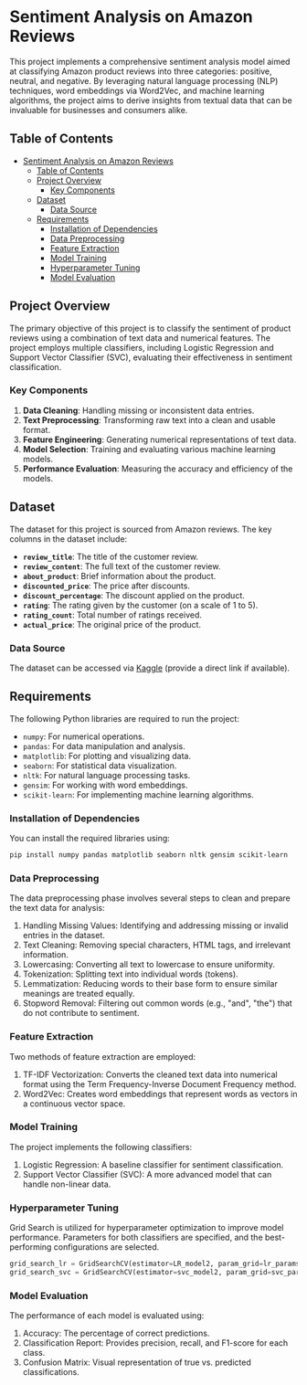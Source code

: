 # Sentiment Analysis on Amazon Reviews

This project implements a comprehensive sentiment analysis model aimed at classifying Amazon product reviews into three categories: positive, neutral, and negative. By leveraging natural language processing (NLP) techniques, word embeddings via Word2Vec, and machine learning algorithms, the project aims to derive insights from textual data that can be invaluable for businesses and consumers alike.

## Table of Contents

- [Sentiment Analysis on Amazon Reviews](#sentiment-analysis-on-amazon-reviews)
  - [Table of Contents](#table-of-contents)
  - [Project Overview](#project-overview)
    - [Key Components](#key-components)
  - [Dataset](#dataset)
    - [Data Source](#data-source)
  - [Requirements](#requirements)
    - [Installation of Dependencies](#installation-of-dependencies)
    - [Data Preprocessing](#data-preprocessing)
    - [Feature Extraction](#feature-extraction)
    - [Model Training](#model-training)
    - [Hyperparameter Tuning](#hyperparameter-tuning)
    - [Model Evaluation](#model-evaluation)

## Project Overview

The primary objective of this project is to classify the sentiment of product reviews using a combination of text data and numerical features. The project employs multiple classifiers, including Logistic Regression and Support Vector Classifier (SVC), evaluating their effectiveness in sentiment classification. 

### Key Components

1. **Data Cleaning**: Handling missing or inconsistent data entries.
2. **Text Preprocessing**: Transforming raw text into a clean and usable format.
3. **Feature Engineering**: Generating numerical representations of text data.
4. **Model Selection**: Training and evaluating various machine learning models.
5. **Performance Evaluation**: Measuring the accuracy and efficiency of the models.

## Dataset

The dataset for this project is sourced from Amazon reviews. The key columns in the dataset include:

- **`review_title`**: The title of the customer review.
- **`review_content`**: The full text of the customer review.
- **`about_product`**: Brief information about the product.
- **`discounted_price`**: The price after discounts.
- **`discount_percentage`**: The discount applied on the product.
- **`rating`**: The rating given by the customer (on a scale of 1 to 5).
- **`rating_count`**: Total number of ratings received.
- **`actual_price`**: The original price of the product.

### Data Source

The dataset can be accessed via [Kaggle](https://www.kaggle.com/) (provide a direct link if available). 

## Requirements

The following Python libraries are required to run the project:

- `numpy`: For numerical operations.
- `pandas`: For data manipulation and analysis.
- `matplotlib`: For plotting and visualizing data.
- `seaborn`: For statistical data visualization.
- `nltk`: For natural language processing tasks.
- `gensim`: For working with word embeddings.
- `scikit-learn`: For implementing machine learning algorithms.

### Installation of Dependencies

You can install the required libraries using:

```bash
pip install numpy pandas matplotlib seaborn nltk gensim scikit-learn
```

### Data Preprocessing

The data preprocessing phase involves several steps to clean and prepare the text data for analysis:

1) Handling Missing Values: Identifying and addressing missing or invalid entries in the dataset.
2) Text Cleaning: Removing special characters, HTML tags, and irrelevant information.
3) Lowercasing: Converting all text to lowercase to ensure uniformity.
4) Tokenization: Splitting text into individual words (tokens).
5) Lemmatization: Reducing words to their base form to ensure similar meanings are treated equally.
6) Stopword Removal: Filtering out common words (e.g., "and", "the") that do not contribute to sentiment.

### Feature Extraction

Two methods of feature extraction are employed:

1) TF-IDF Vectorization: Converts the cleaned text data into numerical format using the Term Frequency-Inverse Document Frequency method.
2) Word2Vec: Creates word embeddings that represent words as vectors in a continuous vector space.

### Model Training 

The project implements the following classifiers:

1) Logistic Regression: A baseline classifier for sentiment classification.
2) Support Vector Classifier (SVC): A more advanced model that can handle non-linear data.

### Hyperparameter Tuning

Grid Search is utilized for hyperparameter optimization to improve model performance. Parameters for both classifiers are specified, and the best-performing configurations are selected.

```python
grid_search_lr = GridSearchCV(estimator=LR_model2, param_grid=lr_params, scoring='accuracy', cv=5)
grid_search_svc = GridSearchCV(estimator=svc_model2, param_grid=svc_params, scoring='accuracy', cv=8)
```

### Model Evaluation

The performance of each model is evaluated using:

1) Accuracy: The percentage of correct predictions.
2) Classification Report: Provides precision, recall, and F1-score for each class.
3) Confusion Matrix: Visual representation of true vs. predicted classifications.
